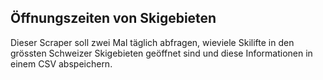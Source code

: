 ## Öffnungszeiten von Skigebieten

Dieser Scraper soll zwei Mal täglich abfragen, wieviele Skilifte in den grössten Schweizer Skigebieten geöffnet sind und diese Informationen in einem CSV abspeichern. 